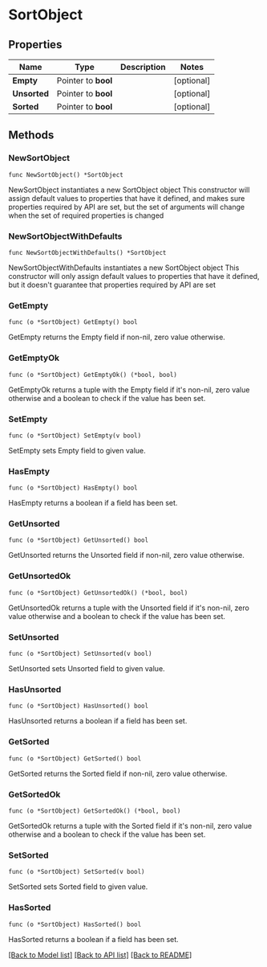 # SortObject

## Properties

Name | Type | Description | Notes
------------ | ------------- | ------------- | -------------
**Empty** | Pointer to **bool** |  | [optional] 
**Unsorted** | Pointer to **bool** |  | [optional] 
**Sorted** | Pointer to **bool** |  | [optional] 

## Methods

### NewSortObject

`func NewSortObject() *SortObject`

NewSortObject instantiates a new SortObject object
This constructor will assign default values to properties that have it defined,
and makes sure properties required by API are set, but the set of arguments
will change when the set of required properties is changed

### NewSortObjectWithDefaults

`func NewSortObjectWithDefaults() *SortObject`

NewSortObjectWithDefaults instantiates a new SortObject object
This constructor will only assign default values to properties that have it defined,
but it doesn't guarantee that properties required by API are set

### GetEmpty

`func (o *SortObject) GetEmpty() bool`

GetEmpty returns the Empty field if non-nil, zero value otherwise.

### GetEmptyOk

`func (o *SortObject) GetEmptyOk() (*bool, bool)`

GetEmptyOk returns a tuple with the Empty field if it's non-nil, zero value otherwise
and a boolean to check if the value has been set.

### SetEmpty

`func (o *SortObject) SetEmpty(v bool)`

SetEmpty sets Empty field to given value.

### HasEmpty

`func (o *SortObject) HasEmpty() bool`

HasEmpty returns a boolean if a field has been set.

### GetUnsorted

`func (o *SortObject) GetUnsorted() bool`

GetUnsorted returns the Unsorted field if non-nil, zero value otherwise.

### GetUnsortedOk

`func (o *SortObject) GetUnsortedOk() (*bool, bool)`

GetUnsortedOk returns a tuple with the Unsorted field if it's non-nil, zero value otherwise
and a boolean to check if the value has been set.

### SetUnsorted

`func (o *SortObject) SetUnsorted(v bool)`

SetUnsorted sets Unsorted field to given value.

### HasUnsorted

`func (o *SortObject) HasUnsorted() bool`

HasUnsorted returns a boolean if a field has been set.

### GetSorted

`func (o *SortObject) GetSorted() bool`

GetSorted returns the Sorted field if non-nil, zero value otherwise.

### GetSortedOk

`func (o *SortObject) GetSortedOk() (*bool, bool)`

GetSortedOk returns a tuple with the Sorted field if it's non-nil, zero value otherwise
and a boolean to check if the value has been set.

### SetSorted

`func (o *SortObject) SetSorted(v bool)`

SetSorted sets Sorted field to given value.

### HasSorted

`func (o *SortObject) HasSorted() bool`

HasSorted returns a boolean if a field has been set.


[[Back to Model list]](../README.md#documentation-for-models) [[Back to API list]](../README.md#documentation-for-api-endpoints) [[Back to README]](../README.md)



